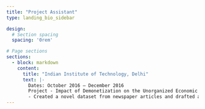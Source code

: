 ```yaml
---
title: "Project Assistant"
type: landing_bio_sidebar

design:
  # Section spacing
  spacing: '0rem'

# Page sections
sections:
  - block: markdown
    content:
      title: "Indian Institute of Technology, Delhi"
      text: |-
        Dates: October 2016 – December 2016  
        Project ‑ Impact of Demonetization on the Unorganized Economic Sector of the Indian Economy:
        - Created a novel dataset from newspaper articles and drafted a report on the effects on the unorganized sector.
---
```

